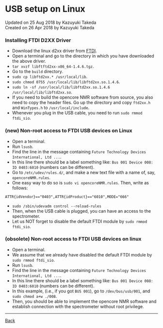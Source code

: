 # USB setup on Linux
Updated on 25 Aug 2018 by Kazuyuki Takeda  
Created on 26 Apr 2018 by Kazuyuki Takeda

### Installing FTDI D2XX Driver
 - Download the linux d2xx driver from [FTDI](http://www.ftdichip.com/Drivers/D2XX.htm).
 - Open a terminal and go to the directory in which you have downloaded the above driver.
 - `tar xvzf libftftd2xx-x86_64-1.4.6.tgz`.
 - Go to the `build` directory.
 - `sudo cp libftd2xx.* /usr/local/lib`.
 - `sudo chmod 0755 /usr/local/lib/libftd2xx.so.1.4.6`.
 - `sudo ln -sf /usr/local/lib/libftd2xx.so.1.4.6 /usr/local/lib/libftd2xx.so`.
 - If you need to build the opencore NMR software from source, you also need to copy the header files. Go up the directory and copy `ftd2xx.h` and `WinTypes.h` to `/usr/local/include`.
 - Whenever you plug in the USB cable, you need to run `sudo rmmod ftdi_sio`.

### (new) Non-root access to FTDI USB devices on Linux
 - Open a terminal.
 - Run `lsusb`.
 - Find the line in the message containing `Future Technology Devices International, Ltd ...`.
 - In this line there should be a label something like: `Bus 001 Device 008: ID 0403:6010` (numbers can be different).
 - Go to `/etc/udev/rules.d/`, and make a new text file with a name of, say, `opencoreNMR.rules`.
 - One easy way to do so is `sudo vi opencoreNMR.rules`. Then, write as follows:
 ```
 ATTR{idVendor}=="0403",ATTR{idProduct}=="6010",MODE="666"
 ```
 - `sudo /sbin/udevadm control --reload-rules`
 - Then, when the USB cable is plugged, you can have an access to the spectrometer.
 - Let us NOT forget to disable the default FTDI module by `sudo rmmod ftdi_sio`.

### (obsolete) Non-root access to FTDI USB devices on linux
 - Open a terminal.
 - We assume that we already have disabled the default FTDI module by `sudo rmmod ftdi_sio`.
 - Run `lsusb`.
 - Find the line in the message containing `Future Technology Devices International, Ltd ...`.
 - In this line there should be a label something like: `Bus 001 Device 008: ID 0403:6010` (numbers can be different).
 - In this example, (i.e., if you got `BUS 001`), go to `/dev/bus/usb/001`, and `sudo chmod a+w ./008`.
 - Then, you should be able to implement the opencore NMR software and establish connection with the spectrometer without root privilege.

- - -

[Back](../index.md)
